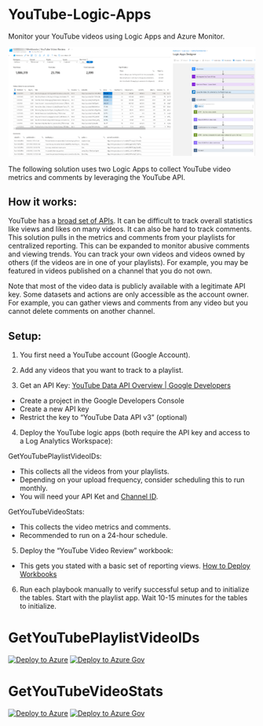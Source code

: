 # YouTube-Logic-Apps
Monitor your YouTube videos using Logic Apps and Azure Monitor.

![YouTube-Logic-Apps](./Images/screenshot.png)

The following solution uses two Logic Apps to collect YouTube video metrics and comments by leveraging the YouTube API.

## How it works:

YouTube has a [broad set of APIs](https://developers.google.com/youtube/v3/docs). It can be difficult to track overall statistics like views and likes on many videos. It can also be hard to track comments. This solution pulls in the metrics and comments from your playlists for centralized reporting. This can be expanded to monitor abusive comments and viewing trends. You can track your own videos and videos owned by others (if the videos are in one of your playlists). For example, you may be featured in videos published on a channel that you do not own.

Note that most of the video data is publicly available with a legitimate API key. Some datasets and actions are only accessible as the account owner. For example, you can gather views and comments from any video but you cannot delete comments on another channel.

## Setup:

1.	You first need a YouTube account (Google Account).

2.	Add any videos that you want to track to a playlist.

3.	Get an API Key: [YouTube Data API Overview  |  Google Developers](https://developers.google.com/youtube/v3/getting-started)

*	Create a project in the Google Developers Console
*	Create a new API key
*	Restrict the key to “YouTube Data API v3” (optional)

4.	Deploy the YouTube logic apps (both require the API key and access to a Log Analytics Workspace):

GetYouTubePlaylistVideoIDs:
*	This collects all the videos from your playlists. 
*	Depending on your upload frequency, consider scheduling this to run monthly.
* 	You will need your API Ket and [Channel ID](https://support.google.com/youtube/answer/3250431?hl=en).

GetYouTubeVideoStats:
*	This collects the video metrics and comments.
*	Recommended to run on a 24-hour schedule.

5.	Deploy the “YouTube Video Review” workbook:
*	This gets you stated with a basic set of reporting views. [How to Deploy Workbooks](https://azurecloudai.blog/2021/03/05/how-to-deploy-a-workbook-to-azure-sentinel-from-the-github-repository)

6. Run each playbook manually to verify successful setup and to initialize the tables. Start with the playlist app. Wait 10-15 minutes for the tables to initialize.

# GetYouTubePlaylistVideoIDs
[![Deploy to Azure](https://aka.ms/deploytoazurebutton)](https://portal.azure.com/#create/Microsoft.Template/uri/https%3A%2F%2Fraw.githubusercontent.com%2FAndrewBlumhardt%2FYouTube-Logic-Apps%2Fmain%2FGetYouTubePlaylistVideoIDs%2Fazuredeploy.json)
[![Deploy to Azure Gov](https://aka.ms/deploytoazuregovbutton)](https://portal.azure.com/#create/Microsoft.Template/uri/https%3A%2F%2Fraw.githubusercontent.com%2FAndrewBlumhardt%2FYouTube-Logic-Apps%2Fmain%2FGetYouTubePlaylistVideoIDs%2Fazuredeploy.json)

# GetYouTubeVideoStats
[![Deploy to Azure](https://aka.ms/deploytoazurebutton)](https://portal.azure.com/#create/Microsoft.Template/uri/https%3A%2F%2Fraw.githubusercontent.com%2FAndrewBlumhardt%2FYouTube-Logic-Apps%2Fmain%2FGetYouTubeVideoStats%2Fazuredeploy.json)
[![Deploy to Azure Gov](https://aka.ms/deploytoazuregovbutton)](https://portal.azure.com/#create/Microsoft.Template/uri/https%3A%2F%2Fraw.githubusercontent.com%2FAndrewBlumhardt%2FYouTube-Logic-Apps%2Fmain%2FGetYouTubeVideoStats%2Fazuredeploy.json)
